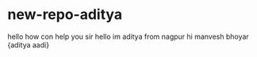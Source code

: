 # new-repo-aditya
hello how con help you sir
<hello>
hello im aditya from nagpur
hi manvesh bhoyar {aditya aadi}
